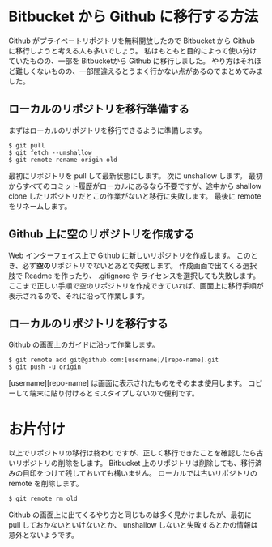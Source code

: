 # Bitbucket から Github に移行する方法

Github がプライベートリポジトリを無料開放したので Bitbucket から Github に移行しようと考える人も多いでしょう。
私はもともと目的によって使い分けていたものの、一部を Bitbucketから Github に移行しました。
やり方はそれほど難しくないものの、一部間違えるとうまく行かない点があるのでまとめてみました。

## ローカルのリポジトリを移行準備する

まずはローカルのリポジトリを移行できるように準備します。

    $ git pull
    $ git fetch --umshallow
    $ git remote rename origin old

最初にリポジトリを pull して最新状態にします。
次に unshallow します。
最初からすべてのコミット履歴がローカルにあるなら不要ですが、途中から shallow clone したリポジトリだとこの作業がないと移行に失敗します。
最後に remote をリネームします。

## Github 上に空のリポジトリを作成する

Web インターフェイス上で Github に新しいリポジトリを作成します。
このとき、必ず**空の**リポジトリでないとあとで失敗します。
作成画面で出てくる選択肢で Readme を作ったり、 .gitignore や ライセンスを選択しても失敗します。
ここまで正しい手順で空のリポジトリを作成できていれば、画面上に移行手順が表示されるので、それに沿って作業します。

## ローカルのリポジトリを移行する

Github の画面上のガイドに沿って作業します。

    $ git remote add git@github.com:[username]/[repo-name].git
    $ git push -u origin

[username][repo-name] は画面に表示されたものをそのまま使用します。
コピーして端末に貼り付けるとミスタイプしないので便利です。

# お片付け

以上でリポジトリの移行は終わりですが、正しく移行できたことを確認したら古いリポジトリの削除をします。
Bitbucket 上のリポジトリは削除しても、移行済みの目印をつけて残しておいても構いません。
ローカルでは古いリポジトリの remote を削除します。

    $ git remote rm old

Github の画面上に出てくるやり方と同じものは多く見かけましたが、最初に pull しておかないといけないとか、
unshallow しないと失敗するとかの情報は意外とないようです。
